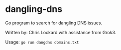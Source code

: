 # dangling-dns
Go program to search for dangling DNS issues.

Written by: Chris Lockard with assistance from Grok3.

Usage:
`go run dangdns domains.txt`
